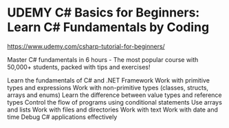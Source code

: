 # UDEMY C# Basics for Beginners: Learn C# Fundamentals by Coding

https://www.udemy.com/csharp-tutorial-for-beginners/

Master C# fundamentals in 6 hours - The most popular course with 50,000+ students, packed with tips and exercises!

Learn the fundamentals of C# and .NET Framework
Work with primitive types and expressions
Work with non-primitive types (classes, structs, arrays and enums)
Learn the difference between value types and reference types
Control the flow of programs using conditional statements
Use arrays and lists
Work with files and directories
Work with text
Work with date and time
Debug C# applications effectively